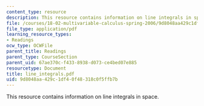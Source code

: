 ```yaml
---
content_type: resource
description: This resource contains information on line integrals in space.
file: /courses/18-02-multivariable-calculus-spring-2006/9d8048aa429c1df40f48318c0f5ffb7b_line_integrals.pdf
file_type: application/pdf
learning_resource_types:
- Readings
ocw_type: OCWFile
parent_title: Readings
parent_type: CourseSection
parent_uid: 67ae370c-f433-8938-d073-ce4bed07e885
resourcetype: Document
title: line_integrals.pdf
uid: 9d8048aa-429c-1df4-0f48-318c0f5ffb7b
---
```

This resource contains information on line integrals in space.

